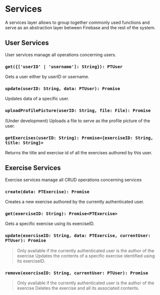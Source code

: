 # Services
A services layer allows to group together commonly used functions and serve as an abstraction layer between Firebase and the rest of the system. 

## User Services
User services manage all operations concerning users.

### `get({['userID' | 'username']: String}): PTUser`
Gets a user either by userID or username. 

### `update(userID: String, data: PTUser): Promise`
Updates data of a specific user. 

### `uploadProfilePicture(userID: String, file: File): Promise`
(Under development) Uploads a file to serve as the profile picture of the user. 

### `getExercises(userID: String): Promise<{exerciseID: String, title: String}>`
Returns the title and exercise id of all the exercises authored by this user. 

## Exercise Services
Exercise services manage all CRUD operations concerning services

### `create(data: PTExercise): Promise`
Creates a new exercise authored by the currently authenticated user. 

### `get(exerciseID: String): Promise<PTExercise>`
Gets a specific exercise using its exerciseID.

### `update(exerciseID: String, data: PTExercise, currentUser: PTUser): Promise`
> Only available if the currently authenticated user is the author of the exercise
Updates the contents of a specific exercise identified using its exerciseID.

### `remove(exerciseID: String, currentUser: PTUser): Promise`
> Only available if the currently authenticated user is the author of the exercise
Deletes the exercise and all its associated contents. 